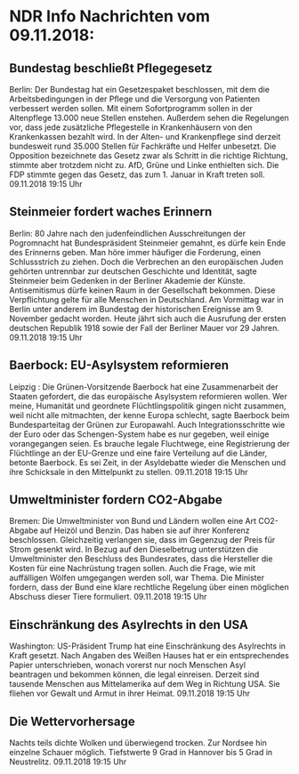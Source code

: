 # NDR Info Nachrichten vom 09.11.2018:


## Bundestag beschließt Pflegegesetz
Berlin: Der Bundestag hat ein Gesetzespaket beschlossen, mit dem die Arbeitsbedingungen in der Pflege und die Versorgung von Patienten verbessert werden sollen. Mit einem Sofortprogramm sollen in der Altenpflege 13.000 neue Stellen enstehen. Außerdem sehen die Regelungen vor, dass jede zusätzliche Pflegestelle in Krankenhäusern von den Krankenkassen bezahlt wird. In der Alten- und Krankenpflege sind derzeit bundesweit rund 35.000 Stellen für Fachkräfte und Helfer unbesetzt. Die Opposition bezeichnete das Gesetz zwar als Schritt in die richtige Richtung, stimmte aber trotzdem nicht zu. AfD, Grüne und Linke enthielten sich. Die FDP stimmte gegen das Gesetz, das zum 1. Januar in Kraft treten soll. 09.11.2018 19:15 Uhr 

## Steinmeier fordert waches Erinnern
Berlin:	80 Jahre nach den judenfeindlichen Ausschreitungen der Pogromnacht hat Bundespräsident Steinmeier gemahnt, es dürfe kein Ende des Erinnerns geben. Man höre immer häufiger die Forderung, einen Schlussstrich zu ziehen. Doch die Verbrechen an den europäischen Juden gehörten untrennbar zur deutschen Geschichte und Identität, sagte Steinmeier beim Gedenken in der Berliner Akademie der Künste. Antisemitismus dürfe keinen Raum in der Gesellschaft bekommen. Diese Verpflichtung gelte für alle Menschen in Deutschland. Am Vormittag war in Berlin unter anderem im Bundestag der historischen Ereignisse am 9. November gedacht worden. Heute jährt sich auch die Ausrufung der ersten deutschen Republik 1918 sowie der Fall der Berliner Mauer vor 29 Jahren. 09.11.2018 19:15 Uhr 

## Baerbock: EU-Asylsystem reformieren
Leipzig : Die Grünen-Vorsitzende Baerbock hat eine Zusammenarbeit der Staaten gefordert, die das europäische Asylsystem reformieren wollen. Wer meine, Humanität und geordnete Flüchtlingspolitik gingen nicht zusammen, weil nicht alle mitmachten, der kenne Europa schlecht, sagte Baerbock beim Bundesparteitag der Grünen zur Europawahl. Auch Integrationsschritte wie der Euro oder das Schengen-System habe es nur gegeben, weil einige vorangegangen seien. Es brauche legale Fluchtwege, eine Registrierung der Flüchtlinge an der EU-Grenze und eine faire Verteilung auf die Länder, betonte Baerbock. Es sei Zeit, in der Asyldebatte wieder die Menschen und ihre Schicksale in den Mittelpunkt zu stellen. 09.11.2018 19:15 Uhr 

## Umweltminister fordern CO2-Abgabe
Bremen: Die Umweltminister von Bund und Ländern wollen eine Art CO2-Abgabe auf Heizöl und Benzin. Das haben sie auf ihrer Konferenz beschlossen. Gleichzeitig verlangen sie, dass im Gegenzug der Preis für Strom gesenkt wird. In Bezug auf den Dieselbetrug unterstützen die Umweltminister den Beschluss des Bundesrates, dass die Hersteller die Kosten für eine Nachrüstung tragen sollen. Auch die Frage, wie mit auffälligen Wölfen umgegangen werden soll, war Thema. Die Minister fordern, dass der Bund eine klare rechtliche Regelung über einen möglichen Abschuss dieser Tiere formuliert. 09.11.2018 19:15 Uhr 

## Einschränkung des Asylrechts in den USA
Washington: US-Präsident Trump hat eine Einschränkung des Asylrechts in Kraft gesetzt. Nach Angaben des Weißen Hauses hat er ein entsprechendes Papier unterschrieben, wonach vorerst nur noch Menschen Asyl beantragen und bekommen können, die legal einreisen. Derzeit sind tausende Menschen aus Mittelamerika auf dem Weg in Richtung USA. Sie fliehen vor Gewalt und Armut in ihrer Heimat. 09.11.2018 19:15 Uhr 

## Die Wettervorhersage
Nachts teils dichte Wolken und überwiegend trocken. Zur Nordsee hin einzelne Schauer möglich. Tiefstwerte 9 Grad in Hannover bis 5 Grad in Neustrelitz. 09.11.2018 19:15 Uhr 
